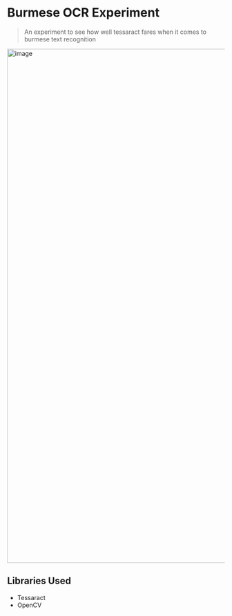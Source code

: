 # Burmese OCR Experiment

> An experiment to see how well tessaract fares when it comes to burmese text recognition

<img width="1191" alt="image" src="https://github.com/DreamerChaserHAH/burmese-ocr-experiment/assets/109950820/15da97d7-a588-4773-aba4-bb5197234af7">

## Libraries Used

- Tessaract
- OpenCV
